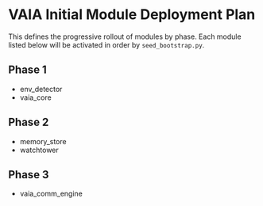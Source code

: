 # VAIA Initial Module Deployment Plan

This defines the progressive rollout of modules by phase. Each module listed below will be activated in order by `seed_bootstrap.py`.

## Phase 1

- env_detector
- vaia_core

## Phase 2

- memory_store
- watchtower

## Phase 3

- vaia_comm_engine
